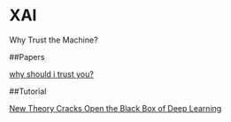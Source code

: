 # XAI
Why Trust the Machine?

##Papers


[why should i trust you?](https://arxiv.org/abs/1602.04938)


##Tutorial

[New Theory Cracks Open the Black Box of Deep Learning](https://www.quantamagazine.org/new-theory-cracks-open-the-black-box-of-deep-learning-20170921/)
